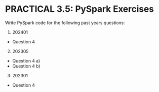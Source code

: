 # PRACTICAL 3.5: PySpark Exercises

Write PySpark code for the following past years questions:

1. 202401
  * Question 4 

2. 202305
  * Question 4 a)
  * Question 4 b)

3. 202301
  * Question 4 


